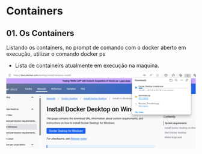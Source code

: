 # Containers

## 01. Os Containers

Listando os containers, no prompt de comando com o docker aberto em execução, utilizar o comando docker ps

- Lista de containeirs atualmente em execução na maquina.

<img src="https://github.com/JosiTubaroski/Airflow_Preparar_Ambiente/blob/main/img/Docker_Windows.png">





